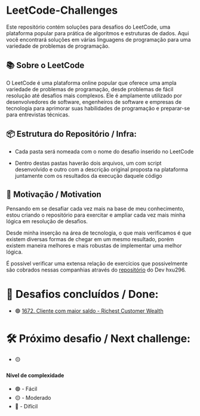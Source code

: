 # LeetCode-Challenges
Este repositório contém soluções para desafios do LeetCode, uma plataforma popular para prática de algoritmos e estruturas de dados. Aqui você encontrará soluções em várias linguagens de programação para uma variedade de problemas de programação.

## 📚 Sobre o LeetCode

O LeetCode é uma plataforma online popular que oferece uma ampla variedade de problemas de programação, desde problemas de fácil resolução até desafios mais complexos. Ele é amplamente utilizado por desenvolvedores de software, engenheiros de software e empresas de tecnologia para aprimorar suas habilidades de programação e preparar-se para entrevistas técnicas.

## 📦 Estrutura do Repositório / Infra:

- Cada pasta será nomeada com o nome do desafio inserido no LeetCode

- Dentro destas pastas haverão dois arquivos, um com script desenvolvido e outro com a descrição original proposta na plataforma juntamente com os resultados da execução daquele código

## 🌟 Motivação / Motivation

Pensando em se desafiar cada vez mais na base de meu conhecimento, estou criando o repositório para exercitar e ampliar cada vez mais minha lógica em resolução de desafios.

Desde minha inserção na área de tecnologia, o que mais verificamos é que existem diversas formas de chegar em um mesmo resultado, porém existem maneira melhores e mais robustas de implementar uma melhor lógica.

É possível verificar uma extensa relação de exercícios que possivelmente são cobrados nessas companhias através do [repositório](https://github.com/hxu296/leetcode-company-wise-problems-2022) do Dev hxu296.

# 🎉 Desafios concluídos / Done:

- 🟢 [1672. Cliente com maior saldo - Richest Customer Wealth](./1672.%20Cliente%20com%20maior%20saldo%20-%20Richest%20Customer%20Wealth/Description.md)

# 🛠️ Próximo desafio / Next challenge:

- 🟡 

#### Nível de complexidade
- 🟢 - Fácil
- 🟡 - Moderado
- 🔴 - Difícil